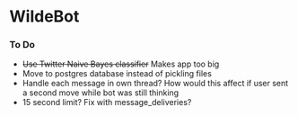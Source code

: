 # WildeBot

### To Do
* ~~Use Twitter Naive Bayes classifier~~ Makes app too big
* Move to postgres database instead of pickling files
* Handle each message in own thread? How would this affect if user sent a second move while bot was still thinking
* 15 second limit? Fix with message_deliveries?